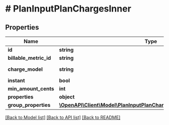 # # PlanInputPlanChargesInner

## Properties

Name | Type | Description | Notes
------------ | ------------- | ------------- | -------------
**id** | **string** |  | [optional]
**billable_metric_id** | **string** |  | [optional]
**charge_model** | **string** | Charge model type | [optional]
**instant** | **bool** |  | [optional]
**min_amount_cents** | **int** |  | [optional]
**properties** | **object** |  | [optional]
**group_properties** | [**\OpenAPI\Client\Model\PlanInputPlanChargesInnerGroupPropertiesInner[]**](PlanInputPlanChargesInnerGroupPropertiesInner.md) |  | [optional]

[[Back to Model list]](../../README.md#models) [[Back to API list]](../../README.md#endpoints) [[Back to README]](../../README.md)

